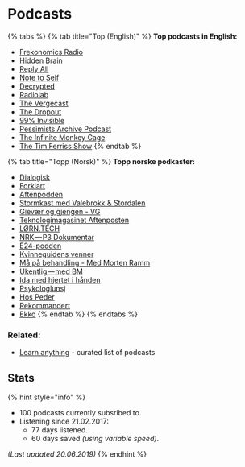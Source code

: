 # Podcasts

{% tabs %}
{% tab title="Top \(English\)" %}
**Top podcasts in English:**

* [Frekonomics Radio](http://freakonomics.com/)
* [Hidden Brain](https://www.npr.org/series/423302056/hidden-brain?t=1559991843436)
* [Reply All](https://gimletmedia.com/shows/reply-all)
* [Note to Self](https://www.wnycstudios.org/shows/notetoself)
* [Decrypted](https://www.bloomberg.com/podcasts/decrypted)
* [Radiolab](https://www.wnycstudios.org/shows/radiolab)
* [The Vergecast](https://www.theverge.com/the-vergecast)
* [The Dropout](http://abcradio.com/podcasts/the-dropout/)
* [99% Invisible](https://99percentinvisible.org/)
* [Pessimists Archive Podcast](https://pessimists.co/)
* [The Infinite Monkey Cage](https://www.bbc.co.uk/programmes/b00snr0w/episodes/downloads)
* [The Tim Ferriss Show](https://tim.blog/podcast/)
{% endtab %}

{% tab title="Topp \(Norsk\)" %}
**Topp norske podkaster:**

* [Dialogisk](https://www.modernemedia.no/dialogisk)
* [Forklart](https://www.aftenposten.no/emne/Forklart)
* [Aftenpodden](https://www.aftenposten.no/podkast#/aftenpodden)
* [Stormkast med Valebrokk & Stordalen](https://podtail.com/no/podcast/stormkast-med-valebrokk-stordalen/)
* [Gievær og gjengen - VG](https://www.vg.no/podcast/giaever-og-joffen/)
* [Teknologimagasinet Aftenposten](https://www.aftenposten.no/tag/Teknologimagasinet)
* [LØRN.TECH](https://lorn.tech/)
* [NRK — P3 Dokumentar](https://p3.no/dokumentar/)
* [E24-podden](https://e24.no/podcast/e24-podden/)
* [Kvinneguidens venner](https://podtail.com/no/podcast/kvinneguidens-venner/)
* [Må på behandling - Med Morten Ramm](https://podtail.com/no/podcast/ma-pa-behandling-med-morten-ramm/)
* [Ukentlig — med BM](https://podtail.com/podcast/ukentlig-med-bmi/)
* [Ida med hjertet i hånden](https://podtail.com/no/podcast/ida-med-hjertet-i-handen/)
* [Psykologlunsj](https://podtail.com/no/podcast/psykologlunsj/)
* [Hos Peder](https://radio.nrk.no/podkast/hos_peder/nrkno-poddkast-25572-129444-10012018015400)
* [Rekommandert](http://www.rubicontv.no/radio/25/rekommandert)
* [Ekko](https://radio.nrk.no/podkast/ekko_-_et_aktuelt_samfunnsprogram)
{% endtab %}
{% endtabs %}

### Related:

*  [Learn anything](https://github.com/learn-anything/podcasts#readme) - curated list of podcasts

## Stats

{% hint style="info" %}
* 100 podcasts currently subsribed to.
* Listening since 21.02.2017:
  * 77 days listened.
  * 60 days saved _\(using variable speed\)_.

_\(Last updated 20.06.2019\)_
{% endhint %}

